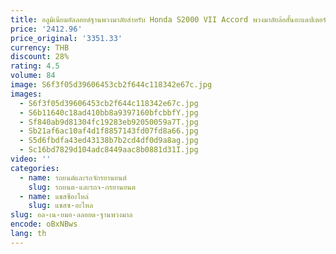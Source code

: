 ```yaml
---
title: อลูมิเนียมอัลลอยด์ฐานพวงมาลัยสําหรับ Honda S2000 VII Accord พวงมาลัยล้อสั้นอะแดปเตอร์ดัดแปลงฐานแข่ง
price: '2412.96'
price_original: '3351.33'
currency: THB
discount: 28%
rating: 4.5
volume: 84
image: S6f3f05d39606453cb2f644c118342e67c.jpg
images:
  - S6f3f05d39606453cb2f644c118342e67c.jpg
  - S6b11640c18ad410bb8a9397160bfcbbfY.jpg
  - Sf840ab9d81304fc19283eb92050059a7T.jpg
  - Sb21af6ac10af4d1f8857143fd07fd8a66.jpg
  - S5d6fbdfa43ed43138b7b2cd4df0d9a8ag.jpg
  - Sc16bd7829d104adc8449aac8b0881d31I.jpg
video: ''
categories:
  - name: รถยนต์และรถจักรยานยนต์
    slug: รถยนต-และรถจ-กรยานยนต
  - name: แชสซีอะไหล่
    slug: แชสซ-อะไหล
slug: อล-เน-ยมอ-ลลอยด-ฐานพวงมาล
encode: oBxNBws
lang: th
---
```

  